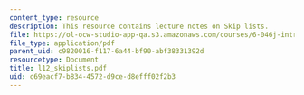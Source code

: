 ```yaml
---
content_type: resource
description: This resource contains lecture notes on Skip lists.
file: https://ol-ocw-studio-app-qa.s3.amazonaws.com/courses/6-046j-introduction-to-algorithms-sma-5503-fall-2005/c69eacf7b8344572d9ced8efff02f2b3_l12_skiplists.pdf
file_type: application/pdf
parent_uid: c9820016-f117-6a44-bf90-abf38331392d
resourcetype: Document
title: l12_skiplists.pdf
uid: c69eacf7-b834-4572-d9ce-d8efff02f2b3
---
```

